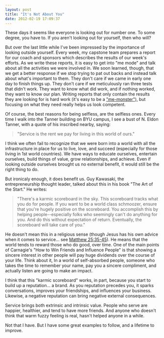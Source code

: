 ```yaml
---
layout: post
title: "It's Not About You"
date: 2012-02-19 17:09:37
---
```


These days it seems like everyone is looking out for number one. To some degree, you have to. If you aren't looking out for yourself, then who will?

But over the last little while I've been impressed by the importance of looking outside yourself. Every week, my capstone team prepares a report for our coach and sponsors which describes the results of our week's efforts. As we write these reports, it is easy to get into "me mode" and talk about all the activities we were involved in. We soon learned, though, that we get a better response if we stop trying to pat out backs and instead talk about what's important to them. They don't care if we came in early one day to finish things up. They don't care if we meticulously ran three tests that didn't work. They want to know what did work, and if nothing worked, they want to know our plan. Writing reports that only contain the results they are looking for is hard work (it's easy to be a ["me-monster"][1]), but focusing on what they need really helps us look competent.

 [1]: http://www.youtube.com/watch?v=ruBUSZ2ctyw

Of course, the best reasons for being selfless, are the selfless ones. Every time I walk into the Tanner building on BYU campus, I see a bust of N. Eldon Tanner, with a quote of his inscribed nearby, saying:

> "Service is the rent we pay for living in this world of ours."

I think we often fail to recognize that we were born into a world with all the infrastructure in place for us to live, love, and succeed (especially for those living in 1st world countries). We have ways to educate ourselves, entertain ourselves, build things of value, grow relationships, and achieve. Even if looking outside ourselves brought us no external benefit, it would still be the right thing to do.

But ironicaly enough, it does benefit us. Guy Kawasaki, the entrepreneurship thought leader, talked about this in his book "The Art of the Start." He writes:

> "There's a karmic scoreboard in the sky. This scoreboard tracks what you do for people. If you want to be a world class schmoozer, ensure that you're hugely positive on the scoreboard. You accomplish this by helping people--especially folks who seemingly can't do anything for you. And do this without expectation of return. Eventually, the scoreboard will take care of you."

He doesn't mean this in a religious sense (though Jesus has his own advice when it comes to service... see <a href="http://www.lds.org/scriptures/nt/matt/25.35-45?lang=eng#39" target="_blank">Matthew 25:35-45</a>). He means that the world tends to reward those who do good, over time. One of the main points of Carnagie's "How to Win Friends and Influence People" is that showing a sincere interest in other people will pay huge dividends over the course of your life. Think about it, In a world of self-absorbed people, someone who takes the time to remember your name, pay you a sincere compliment, and actually listen are going to make an impact.

I think that this "karmic scoreboard" works, in part, because you start to build up a reputation... a brand. As you reputation precedes you, it sparks conversations, improves your friendships, and influences your business. Likewise, a negative reputation can bring negative external consequences.

Service brings both extrinsic and intrinsic value. People who serve are happier, healthier, and tend to have more friends. And anyone who doesn't think that warm fuzzy feeling is real, hasn't helped anyone in a while.

Not that I have. But I have some great examples to follow, and a lifetime to improve.